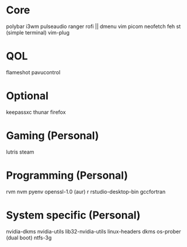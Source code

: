 # Core
polybar
i3wm
pulseaudio
ranger
rofi || dmenu
vim
picom
neofetch
feh
st (simple terminal)
vim-plug

# QOL
flameshot
pavucontrol

# Optional
keepassxc
thunar
firefox

# Gaming (Personal)
lutris
steam


# Programming (Personal)
rvm
nvm
pyenv
openssl-1.0 (aur)
r
rstudio-desktop-bin
gccfortran

# System specific (Personal)
nvidia-dkms
nvidia-utils
lib32-nvidia-utils
linux-headers
dkms
os-prober (dual boot)
ntfs-3g
